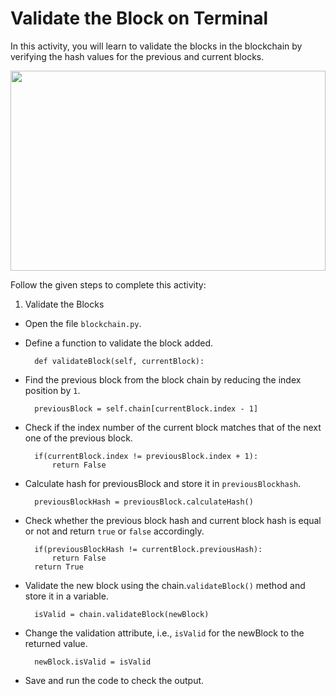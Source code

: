 Validate the Block on Terminal
======================


In this activity, you will learn to validate the blocks in the blockchain by verifying the hash values for the previous and current blocks.




<img src= "https://s3-whjr-curriculum-uploads.whjr.online/3a577a42-b791-4264-a81d-3ef6bea5560e.gif" width = "100%" height = "320">




Follow the given steps to complete this activity:
1. Validate the Blocks


* Open the file `blockchain.py`.


* Define a function to validate the block added.


        def validateBlock(self, currentBlock):


* Find the previous block from the block chain by reducing the index position by `1`.


        previousBlock = self.chain[currentBlock.index - 1]
   
* Check if the index number of the current block matches that of the next one of the previous block.
 
        if(currentBlock.index != previousBlock.index + 1):
            return False


* Calculate hash for previousBlock and store it in `previousBlockhash`.


        previousBlockHash = previousBlock.calculateHash()
       
* Check whether the previous block hash and current block hash is equal or not and return `true` or `false` accordingly.


        if(previousBlockHash != currentBlock.previousHash):
            return False
        return True


* Validate the new block using the chain.`validateBlock()` method and store it in a variable.


        isValid = chain.validateBlock(newBlock)

* Change the validation attribute, i.e., `isValid` for the newBlock to the returned value.

        newBlock.isValid = isValid

* Save and run the code to check the output.
